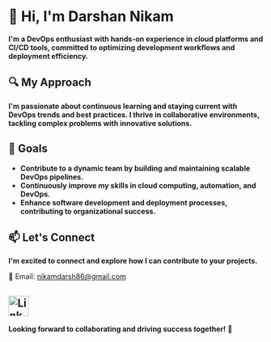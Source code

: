 # 👋 Hi, I'm Darshan Nikam

**I'm a DevOps enthusiast with hands-on experience in cloud platforms and CI/CD tools, committed to optimizing development workflows and deployment efficiency.**

## 🔍 My Approach

**I'm passionate about continuous learning and staying current with DevOps trends and best practices. I thrive in collaborative environments, tackling complex problems with innovative solutions.**

## 🎯 Goals

- **Contribute to a dynamic team by building and maintaining scalable DevOps pipelines.**
- **Continuously improve my skills in cloud computing, automation, and DevOps.**
- **Enhance software development and deployment processes, contributing to organizational success.**

## 📫 Let's Connect

**I'm excited to connect and explore how I can contribute to your projects.**

📧 Email: [nikamdarsh86@gmail.com](mailto:nikamdarsh86@gmail.com)

<a href="https://in.linkedin.com/in/darsh86?trk=profile-badge" target="_blank"> <img src="https://upload.wikimedia.org/wikipedia/commons/c/ca/LinkedIn_logo_initials.png" alt="LinkedIn Profile" style="width: 40px; height: 40px;display=block" /> </a>  
---

**Looking forward to collaborating and driving success together!** 🚀

